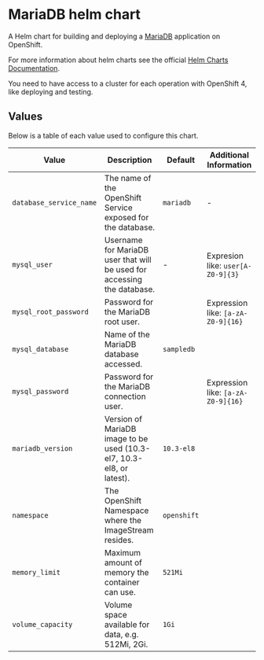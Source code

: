 # MariaDB helm chart

A Helm chart for building and deploying a [MariaDB](https://github/sclorg/mariadb-container) application on OpenShift.

For more information about helm charts see the official [Helm Charts Documentation](https://helm.sh/).

You need to have access to a cluster for each operation with OpenShift 4, like deploying and testing.

## Values
Below is a table of each value used to configure this chart.

| Value                                       | Description | Default | Additional Information |
|---------------------------------------------| ----------- | -- | ---------------------- |
| `database_service_name`                     | The name of the OpenShift Service exposed for the database. | `mariadb` | - |
| `mysql_user`                                | Username for MariaDB user that will be used for accessing the database. | - | Expresion like: `user[A-Z0-9]{3}` |
| `mysql_root_password`                       | Password for the MariaDB root user. | | Expression like: `[a-zA-Z0-9]{16}` |
| `mysql_database`                            | Name of the MariaDB database accessed. | `sampledb` |  |
| `mysql_password`                            | Password for the MariaDB connection user. |  | Expression like: `[a-zA-Z0-9]{16}` |
| `mariadb_version`                             | Version of MariaDB image to be used (10.3-el7, 10.3-el8, or latest). | `10.3-el8` |  |
| `namespace`                                 | The OpenShift Namespace where the ImageStream resides. | `openshift` | |
| `memory_limit`                              | Maximum amount of memory the container can use. | `521Mi` |  |
| `volume_capacity`                           | Volume space available for data, e.g. 512Mi, 2Gi. | `1Gi` |  |
